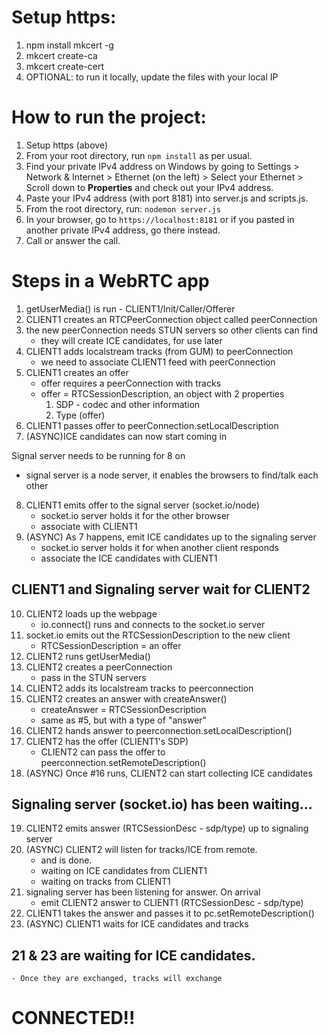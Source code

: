 # Setup https:
1. npm install mkcert -g
2. mkcert create-ca
3. mkcert create-cert
4. OPTIONAL: to run it locally, update the files with your local IP

# How to run the project:
1. Setup https (above)
2. From your root directory, run `npm install` as per usual.
3. Find your private IPv4 address on Windows by going to Settings > Network & Internet > Ethernet (on the left) > Select your Ethernet > Scroll down to **Properties** and check out your IPv4 address.
4. Paste your IPv4 address (with port 8181) into server.js and scripts.js.
5. From the root directory, run: `nodemon server.js`
6. In your browser, go to `https://localhost:8181` or if you pasted in another private IPv4 address, go there instead.
7. Call or answer the call.

# Steps in a WebRTC app
1. getUserMedia() is run - CLIENT1/Init/Caller/Offerer
2. CLIENT1 creates an RTCPeerConnection object called peerConnection
3. the new peerConnection needs STUN servers so other clients can find
    - they will create ICE candidates, for use later
4. CLIENT1 adds localstream tracks (from GUM) to peerConnection
    - we need to associate CLIENT1 feed with peerConnection
5. CLIENT1 creates an offer
    - offer requires a peerConnection with tracks
    - offer = RTCSessionDescription, an object with 2 properties
        1. SDP - codec and other information
        2. Type (offer)
6. CLIENT1 passes offer to peerConnection.setLocalDescription
7. (ASYNC)ICE candidates can now start coming in

Signal server needs to be running for 8 on
- signal server is a node server, it enables the browsers to find/talk each other

8. CLIENT1 emits offer to the signal server (socket.io/node)
    - socket.io server holds it for the other browser
    - associate with CLIENT1
9. (ASYNC) As 7 happens, emit ICE candidates up to the signaling server
    - socket.io server holds it for when another client responds
    - associate the ICE candidates with CLIENT1

## CLIENT1 and Signaling server wait for CLIENT2

10. CLIENT2 loads up the webpage 
    - io.connect() runs and connects to the socket.io server
11. socket.io emits out the RTCSessionDescription to the new client
    - RTCSessionDescription = an offer
12. CLIENT2 runs getUserMedia()
13. CLIENT2 creates a peerConnection
    - pass in the STUN servers 
14. CLIENT2 adds its localstream tracks to peerconnection
15. CLIENT2 creates an answer with createAnswer()
    - createAnswer = RTCSessionDescription 
    - same as #5, but with a type of "answer"
16. CLIENT2 hands answer to peerconnection.setLocalDescription()
17. CLIENT2 has the offer (CLIENT1's SDP)
    - CLIENT2 can pass the offer to peerconnection.setRemoteDescription()
18. (ASYNC) Once #16 runs, CLIENT2 can start collecting ICE candidates 

## Signaling server (socket.io) has been waiting...

19. CLIENT2 emits answer (RTCSessionDesc - sdp/type) up to signaling server
20. (ASYNC) CLIENT2 will listen for tracks/ICE from remote. 
    - and is done. 
    - waiting on ICE candidates from CLIENT1
    - waiting on tracks from CLIENT1
21. signaling server has been listening for answer. On arrival
    - emit CLIENT2 answer to CLIENT1 (RTCSessionDesc - sdp/type)
22. CLIENT1 takes the answer and passes it to pc.setRemoteDescription()
23. (ASYNC) CLIENT1 waits for ICE candidates and tracks

## 21 & 23 are waiting for ICE candidates. 
    - Once they are exchanged, tracks will exchange
# CONNECTED!!
